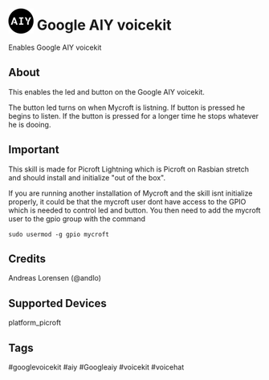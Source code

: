 # <img src='AIY logo_blue.png' card_color='#022B4F' width='50' height='50' style='vertical-align:bottom'/> Google AIY voicekit
Enables Google AIY voicekit

## About 
This enables the led and button on the Google AIY voicekit. 

The button led turns on when Mycroft is listning. If button is pressed he begins to listen. If the button is pressed for a longer time he stops whatever he is dooing.

## Important
This skill is made for Picroft Lightning which is Picroft on Rasbian stretch and should install and initialize "out of the box". 

If you are running another installation of Mycroft and the skill isnt initialize properly, it could be that the mycroft user dont have access to the GPIO which is needed to control led and button.
You then need to add the mycroft user to the gpio group with the command 
````
sudo usermod -g gpio mycroft
````
 

## Credits 
Andreas Lorensen (@andlo)

## Supported Devices 
platform_picroft 

## Tags
#googlevoicekit
#aiy
#Googleaiy
#voicekit
#voicehat

